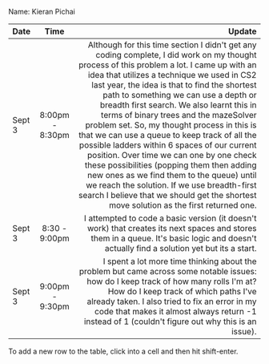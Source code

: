 Name: Kieran Pichai

| Date   |      Time       |                                                                                                                                                                                                                                                                                                                                                                                                                                                                                                                                                                                                                                                                                                                                                                                                  Update |
|:-------|:---------------:|--------------------------------------------------------------------------------------------------------------------------------------------------------------------------------------------------------------------------------------------------------------------------------------------------------------------------------------------------------------------------------------------------------------------------------------------------------------------------------------------------------------------------------------------------------------------------------------------------------------------------------------------------------------------------------------------------------------------------------------------------------------------------------------------------------:|
| Sept 3 | 8:00pm - 8:30pm | Although for this time section I didn't get any coding complete, I did work on my thought process of this problem a lot. I came up with an idea that utilizes a technique we used in CS2 last year, the idea is that to find the shortest path to something we can use a depth or breadth first search. We also learnt this in terms of binary trees and the mazeSolver problem set. So, my thought process in this is that we can use a queue to keep track of all the possible ladders within 6 spaces of our current position. Over time we can one by one check these possibilities (popping them then adding new ones as we find them to the queue) until we reach the solution. If we use breadth-first search I believe that we should get the shortest move solution as the first returned one. |
| Sept 3 |  8:30 - 9:00pm  |                                                                                                                                                                                                                                                                                                                                                                                                                                                                                                                                                                                                               I attempted to code a basic version (it doesn't work) that creates its next spaces and stores them in a queue. It's basic logic and doesn't actually find a solution yet but its a start. |
| Sept 3 | 9:00pm - 9:30pm |                                                                                                                                                                                                                                                                                                                                                                                                                                                                     I spent a lot more time thinking about the problem but came across some notable issues: how do I keep track of how many rolls I'm at? How do I keep track of which paths I've already taken. I also tried to fix an error in my code that makes it almost always return -1 instead of 1 (couldn't figure out why this is an issue). |


To add a new row to the table, click into a cell and then hit shift-enter.